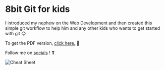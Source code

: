 # 8bit Git for kids

I introduced my nephew on the Web Development and then created this simple git workflow to help him and any other kids who wants to get started with git 😊

To get the PDF version, [click here.](https://drive.google.com/file/d/1y4liYavPVCU4_cxsQPUjGftWnfopw0ZL/view) 📄

Follow me on [socials](https://linktr.ee/eusousalvi) ! ❣


![Cheat Sheet](https://user-images.githubusercontent.com/66268621/143483172-6c33c962-5d5c-4c15-bb5d-b2bbf2bbd624.png)
